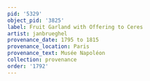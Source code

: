 ```yaml
---
pid: '5329'
object_pid: '3825'
label: Fruit Garland with Offering to Ceres
artist: janbrueghel
provenance_date: 1795 to 1815
provenance_location: Paris
provenance_text: Musée Napoléon
collection: provenance
order: '1792'
---
```

